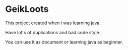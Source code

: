 # GeikLoots

  This project created when i was learning java.

  Have lot's of duplications and bad code style.

  You can use it as document or learning java as beginner.
